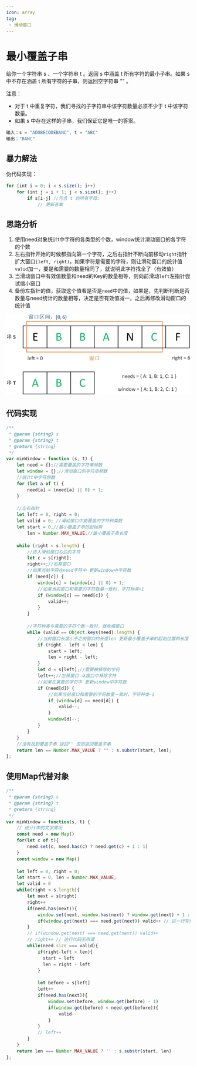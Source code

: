 ```yaml
---
icon: array
tag: 
 - 滑动窗口
---
```

# 最小覆盖子串

给你一个字符串 s 、一个字符串 t 。返回 s 中涵盖 t 所有字符的最小子串。如果 s 中不存在涵盖 t 所有字符的子串，则返回空字符串 "" 。

注意：

- 对于 t 中重复字符，我们寻找的子字符串中该字符数量必须不少于 t 中该字符数量。
- 如果 s 中存在这样的子串，我们保证它是唯一的答案。

```jsx
输入：s = "ADOBECODEBANC", t = "ABC"
输出："BANC"
```
## 暴力解法

伪代码实现：
```js
for (int i = 0; i < s.size(); i++)
    for (int j = i + 1; j < s.size(); j++)
        if s[i-j] //包含 t 的所有字母:
            // 更新答案
```

## 思路分析

1. 使用need对象统计t中字符的各类型的个数，window统计滑动窗口的各字符的个数
2. 左右指针开始的时候都指向第一个字符，之后右指针不断向前移动`right`指针扩大窗口`[left, right)`，如果字符是需要的字符，则让滑动窗口的统计值`valid`加一，要是和需要的数量相同了，就说明此字符找全了（有效值）
3. 当滑动窗口中有效值数量和need的Key的数量相等，则向前滑动`left`左指针尝试缩小窗口
4. 备份左指针的值，获取这个值看是否是`need`中的值，如果是，先判断判断是否数量与need统计的数量相等，决定是否有效值减一，之后再修改滑动窗口的统计值

![示例](../images/widow1.png)

## 代码实现
```js
/**
 * @param {string} s
 * @param {string} t
 * @return {string}
 */
var minWindow = function (s, t) {
    let need = {};//需要覆盖的字符串频数
    let window = {};//滑动窗口的字符串频数
    //统计t中字符频数
    for (let a of t) {
        need[a] = (need[a] || 0) + 1;
    }

    //左右指针
    let left = 0, right = 0;
    let valid = 0; //滑动窗口中能覆盖的字符种类数
    let start = 0,//最小覆盖子串的起始索
        len = Number.MAX_VALUE;//最小覆盖子串长度

    while (right < s.length) {
        //进入滑动窗口右边的字符
        let c = s[right];
        right++;//右移窗口
        //如果当前字符在need字符中 更新window中字符数
        if (need[c]) {
            window[c] = (window[c] || 0) + 1;
            //如果当前窗口和需要的字符数量一致时，字符种类+1
            if (window[c] == need[c]) {
                valid++;
            }
        }

        //字符种类与需要的字符个数一致时，就收缩窗口
        while (valid == Object.keys(need).length) {
            //当前窗口长度小于之前窗口的长度len 更新最小覆盖子串的起始位置和长度
            if (right - left < len) {
                start = left;
                len = right - left;
            }
            let d = s[left];//需要被移除的字符
            left++;//左移窗口 从窗口中移除字符
            //如果在需要的字符中 更新window中字符数
            if (need[d]) {
                //如果当前窗口和需要的字符数量一致时，字符种类-1
                if (window[d] == need[d]) {
                    valid--;
                }
                window[d]--;
            }
        }
    }
    //没有找到覆盖子串 返回'' 否则返回覆盖子串
    return len == Number.MAX_VALUE ? "" : s.substr(start, len);
};
```

## 使用Map代替对象

```js
/**
 * @param {string} s
 * @param {string} t
 * @return {string}
 */
var minWindow = function(s, t) {
    // 统计t中的文字情况
    const need = new Map()
    for(let c of t){
        need.set(c, need.has(c) ? need.get(c) + 1 : 1)
    }
    const window = new Map()

    let left = 0, right = 0;
    let start = 0, len = Number.MAX_VALUE;
    let valid = 0
    while(right < s.length){
        let next = s[right]
        right++
        if(need.has(next)){
            window.set(next, window.has(next) ? window.get(next) + 1 : 1)
            if(window.get(next) === need.get(next)) valid++ // 这一行写外边会有问题
        }
        // if(window.get(next) === need.get(next)) valid++
        // right++ // 这行代码无所谓
        while(need.size === valid){
            if(right-left < len){
              start = left
              len = right - left  
            }
            
            let before = s[left]
            left++
            if(need.has(next)){
                window.set(before, window.get(before) - 1)
                if(window.get(before) < need.get(before)){
                    valid--
                }
            }
            // left++
        }
    }
    return len === Number.MAX_VALUE ? '' : s.substr(start, len)
};
```